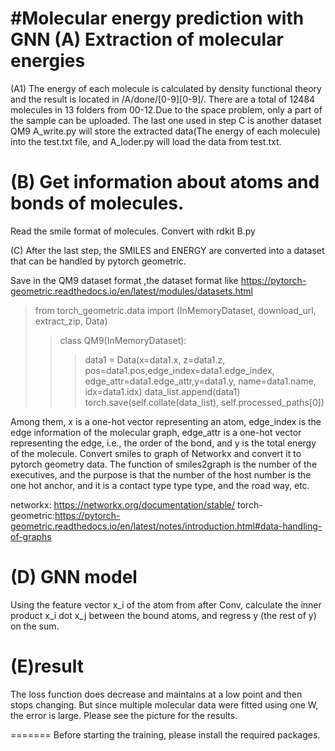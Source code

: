 #Molecular energy prediction with GNN
(A) Extraction of molecular energies
========
(A1) The energy of each molecule is calculated by density functional theory and the result is located in /A/done/[0-9][0-9]/. There are a total of 12484 molecules in 13 folders from 00-12.Due to the space problem, only a part of the sample can be uploaded. The last one used in step C is another dataset QM9
A_write.py will store the extracted data(The energy of each molecule) into the test.txt file, and A_loder.py will load the data from test.txt. 

(B) Get information about atoms and bonds of molecules.
========
Read the smile format of molecules. Convert with rdkit  B.py

(C) After the last step, the SMILES and ENERGY are converted into a dataset that can be handled by pytorch geometric.

Save in the QM9 dataset format ,the dataset format like https://pytorch-geometric.readthedocs.io/en/latest/modules/datasets.html

>from torch_geometric.data import (InMemoryDataset, download_url, extract_zip, Data)
>>class QM9(InMemoryDataset):
 >>> data1 = Data(x=data1.x, z=data1.z, pos=data1.pos,edge_index=data1.edge_index,      edge_attr=data1.edge_attr,y=data1.y, name=data1.name, idx=data1.idx)
data_list.append(data1)
torch.save(self.collate(data_list), self.processed_paths[0])

Among them, x is a one-hot vector representing an atom, edge_index is the edge information of the molecular graph, edge_attr is a one-hot vector representing the edge, i.e., the order of the bond, and y is the total energy of the molecule.
Convert smiles to graph of Networkx and convert it to pytorch geometry data. The function of smiles2graph is the number of the executives, and the purpose is that the number of the host number is the one hot anchor, and it is a contact type type type, and the road way, etc.

networkx: https://networkx.org/documentation/stable/
torch-geometric:https://pytorch-geometric.readthedocs.io/en/latest/notes/introduction.html#data-handling-of-graphs

(D) GNN model
====
Using the feature vector x_i of the atom from after Conv, calculate the inner product x_i dot x_j between the bound atoms, and regress y (the rest of y) on the sum.


(E)result
======
The loss function does decrease and maintains at a low point and then stops changing. But since multiple molecular data were fitted using one W, the error is large. Please see the picture for the results.


=======
Before starting the training, please install the required packages.
